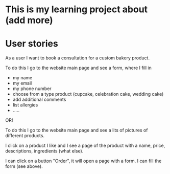# This is my learning project about (add more)

# User stories

As a user I want to book a consultation for a custom bakery product.

To do this I go to the website main page and see a form, where I fill in

- my name
- my email
- my phone number
- choose from a type product (cupcake, celebration cake, wedding cake)
- add additional comments
- list allergies
- .....

OR!

To do this I go to the website main page and see a lits of pictures of different products.

I click on a product I like and I see a page of the product with a name, price, descriptions, ingredients (what else).

I can click on a button "Order", it will open a page with a form. I can fill the form (see above).
